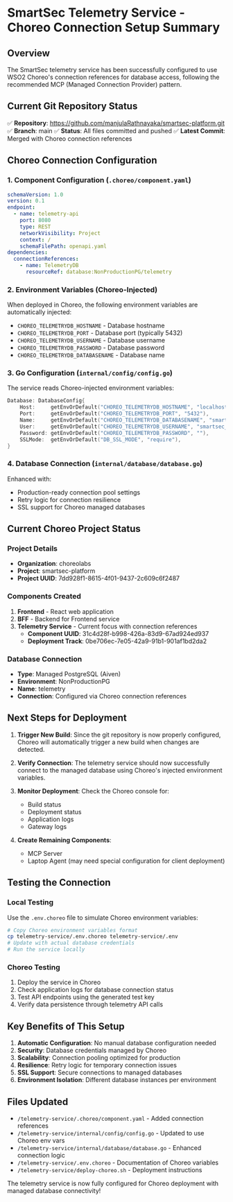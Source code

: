 # SmartSec Telemetry Service - Choreo Connection Setup Summary

## Overview
The SmartSec telemetry service has been successfully configured to use WSO2 Choreo's connection references for database access, following the recommended MCP (Managed Connection Provider) pattern.

## Current Git Repository Status
✅ **Repository**: https://github.com/manjulaRathnayaka/smartsec-platform.git
✅ **Branch**: main
✅ **Status**: All files committed and pushed
✅ **Latest Commit**: Merged with Choreo connection references

## Choreo Connection Configuration

### 1. Component Configuration (`.choreo/component.yaml`)
```yaml
schemaVersion: 1.0
version: 0.1
endpoint:
  - name: telemetry-api
    port: 8080
    type: REST
    networkVisibility: Project
    context: /
    schemaFilePath: openapi.yaml
dependencies:
  connectionReferences:
    - name: TelemetryDB
      resourceRef: database:NonProductionPG/telemetry
```

### 2. Environment Variables (Choreo-Injected)
When deployed in Choreo, the following environment variables are automatically injected:
- `CHOREO_TELEMETRYDB_HOSTNAME` - Database hostname
- `CHOREO_TELEMETRYDB_PORT` - Database port (typically 5432)
- `CHOREO_TELEMETRYDB_USERNAME` - Database username
- `CHOREO_TELEMETRYDB_PASSWORD` - Database password
- `CHOREO_TELEMETRYDB_DATABASENAME` - Database name

### 3. Go Configuration (`internal/config/config.go`)
The service reads Choreo-injected environment variables:
```go
Database: DatabaseConfig{
    Host:     getEnvOrDefault("CHOREO_TELEMETRYDB_HOSTNAME", "localhost"),
    Port:     getEnvOrDefault("CHOREO_TELEMETRYDB_PORT", "5432"),
    Name:     getEnvOrDefault("CHOREO_TELEMETRYDB_DATABASENAME", "smartsec_db"),
    User:     getEnvOrDefault("CHOREO_TELEMETRYDB_USERNAME", "smartsec_user"),
    Password: getEnvOrDefault("CHOREO_TELEMETRYDB_PASSWORD", ""),
    SSLMode:  getEnvOrDefault("DB_SSL_MODE", "require"),
}
```

### 4. Database Connection (`internal/database/database.go`)
Enhanced with:
- Production-ready connection pool settings
- Retry logic for connection resilience
- SSL support for Choreo managed databases

## Current Choreo Project Status

### Project Details
- **Organization**: choreolabs
- **Project**: smartsec-platform
- **Project UUID**: 7dd928f1-8615-4f01-9437-2c609c6f2487

### Components Created
1. **Frontend** - React web application
2. **BFF** - Backend for Frontend service
3. **Telemetry Service** - Current focus with connection references
   - **Component UUID**: 31c4d28f-b998-426a-83d9-67ad924ed937
   - **Deployment Track**: 0be706ec-7e05-42a9-91b1-901af1bd2da2

### Database Connection
- **Type**: Managed PostgreSQL (Aiven)
- **Environment**: NonProductionPG
- **Name**: telemetry
- **Connection**: Configured via Choreo connection references

## Next Steps for Deployment

1. **Trigger New Build**: Since the git repository is now properly configured, Choreo will automatically trigger a new build when changes are detected.

2. **Verify Connection**: The telemetry service should now successfully connect to the managed database using Choreo's injected environment variables.

3. **Monitor Deployment**: Check the Choreo console for:
   - Build status
   - Deployment status
   - Application logs
   - Gateway logs

4. **Create Remaining Components**:
   - MCP Server
   - Laptop Agent (may need special configuration for client deployment)

## Testing the Connection

### Local Testing
Use the `.env.choreo` file to simulate Choreo environment variables:
```bash
# Copy Choreo environment variables format
cp telemetry-service/.env.choreo telemetry-service/.env
# Update with actual database credentials
# Run the service locally
```

### Choreo Testing
1. Deploy the service in Choreo
2. Check application logs for database connection status
3. Test API endpoints using the generated test key
4. Verify data persistence through telemetry API calls

## Key Benefits of This Setup

1. **Automatic Configuration**: No manual database configuration needed
2. **Security**: Database credentials managed by Choreo
3. **Scalability**: Connection pooling optimized for production
4. **Resilience**: Retry logic for temporary connection issues
5. **SSL Support**: Secure connections to managed databases
6. **Environment Isolation**: Different database instances per environment

## Files Updated
- `/telemetry-service/.choreo/component.yaml` - Added connection references
- `/telemetry-service/internal/config/config.go` - Updated to use Choreo env vars
- `/telemetry-service/internal/database/database.go` - Enhanced connection logic
- `/telemetry-service/.env.choreo` - Documentation of Choreo variables
- `/telemetry-service/deploy-choreo.sh` - Deployment instructions

The telemetry service is now fully configured for Choreo deployment with managed database connectivity!
